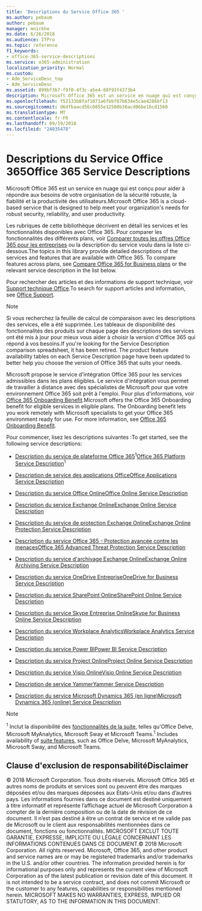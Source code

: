 ```yaml
---
title: 'Descriptions du Service Office 365 '
ms.author: pebaum
author: pebaum
manager: mnirkhe
ms.date: 6/26/2018
ms.audience: ITPro
ms.topic: reference
f1_keywords:
- office-365-service-descriptions
ms.service: o365-administration
localization_priority: Normal
ms.custom:
- Adm_ServiceDesc_top
- Adm_ServiceDesc
ms.assetid: 899bf3b7-f9f0-4f3c-a5e4-88f93f4373b4
description: Microsoft Office 365 est un service en nuage qui est conçu pour aider à répondre aux besoins de votre organisation de la sécurité robuste, la fiabilité et la productivité des utilisateurs.
ms.openlocfilehash: f52133b8faf1071a6fbbf07b634e5cae4286bf13
ms.sourcegitcommit: d6dfbaacd56c0855e12500b38acd06be16cd1560
ms.translationtype: MT
ms.contentlocale: fr-FR
ms.lasthandoff: 09/19/2018
ms.locfileid: "24035478"
---
```

# <a name="office-365-service-descriptions"></a><span data-ttu-id="681db-103">Descriptions du Service Office 365</span><span class="sxs-lookup"><span data-stu-id="681db-103">Office 365 Service Descriptions</span></span> 

<span data-ttu-id="681db-104">Microsoft Office 365 est un service en nuage qui est conçu pour aider à répondre aux besoins de votre organisation de la sécurité robuste, la fiabilité et la productivité des utilisateurs.</span><span class="sxs-lookup"><span data-stu-id="681db-104">Microsoft Office 365 is a cloud-based service that is designed to help meet your organization's needs for robust security, reliability, and user productivity.</span></span> 
  
<span data-ttu-id="681db-p101">Les rubriques de cette bibliothèque décrivent en détail les services et les fonctionnalités disponibles avec Office 365. Pour comparer les fonctionnalités des différents plans, voir [Comparer toutes les offres Office 365 pour les entreprises](http://go.microsoft.com/fwlink/?LinkID=799177&amp;clcid=0x409) ou la description du service voulu dans la liste ci-dessous.</span><span class="sxs-lookup"><span data-stu-id="681db-p101">The topics in this library provide detailed descriptions of the services and features that are available with Office 365. To compare features across plans, see [Compare Office 365 for Business plans](http://go.microsoft.com/fwlink/?LinkID=799177&amp;clcid=0x409) or the relevant service description in the list below.</span></span> 
  
<span data-ttu-id="681db-107">Pour rechercher des articles et des informations de support technique, voir [Support technique Office](https://support.office.com/).</span><span class="sxs-lookup"><span data-stu-id="681db-107">To search for support articles and information, see [Office Support](https://support.office.com/).</span></span>
  
> [!NOTE]
> <span data-ttu-id="681db-p102">Si vous recherchez la feuille de calcul de comparaison avec les descriptions des services, elle a été supprimée. Les tableaux de disponibilité des fonctionnalités des produits sur chaque page des descriptions des services ont été mis à jour pour mieux vous aider à choisir la version d'Office 365 qui répond à vos besoins.</span><span class="sxs-lookup"><span data-stu-id="681db-p102">If you're looking for the Service Description comparison spreadsheet, it has been retired. The product feature availability tables on each Service Description page have been updated to better help you choose the version of Office 365 that suits your needs.</span></span> 
  
<span data-ttu-id="681db-p103">Microsoft propose le service d'intégration Office 365 pour les services admissibles dans les plans éligibles. Le service d'intégration vous permet de travailler à distance avec des spécialistes de Microsoft pour que votre environnement Office 365 soit prêt à l'emploi. Pour plus d'informations, voir [Office 365 Onboarding Benefit](http://technet.microsoft.com/library/cb4d7c0f-ad86-4134-a5fe-92a250cd3003.aspx).</span><span class="sxs-lookup"><span data-stu-id="681db-p103">Microsoft offers the Office 365 Onboarding benefit for eligible services in eligible plans. The Onboarding benefit lets you work remotely with Microsoft specialists to get your Office 365 environment ready for use. For more information, see [Office 365 Onboarding Benefit](http://technet.microsoft.com/library/cb4d7c0f-ad86-4134-a5fe-92a250cd3003.aspx).</span></span>
  
<span data-ttu-id="681db-113">Pour commencer, lisez les descriptions suivantes :</span><span class="sxs-lookup"><span data-stu-id="681db-113">To get started, see the following service descriptions:</span></span>
  
- <span data-ttu-id="681db-114">[Description du service de plateforme Office 365](office-365-platform-service-description/office-365-platform-service-description.md)<sup>1</sup></span><span class="sxs-lookup"><span data-stu-id="681db-114">[Office 365 Platform Service Description](office-365-platform-service-description/office-365-platform-service-description.md)<sup>1</sup></span></span>
    
- [<span data-ttu-id="681db-115">Description de service des applications Office</span><span class="sxs-lookup"><span data-stu-id="681db-115">Office Applications Service Description</span></span>](office-applications-service-description/office-applications-service-description.md)
    
- [<span data-ttu-id="681db-116">Description du service Office Online</span><span class="sxs-lookup"><span data-stu-id="681db-116">Office Online Service Description</span></span>](office-online-service-description/office-online-service-description.md)
    
- [<span data-ttu-id="681db-117">Description du service Exchange Online</span><span class="sxs-lookup"><span data-stu-id="681db-117">Exchange Online Service Description</span></span>](exchange-online-service-description/exchange-online-service-description.md)
    
- [<span data-ttu-id="681db-118">Description du service de protection Exchange Online</span><span class="sxs-lookup"><span data-stu-id="681db-118">Exchange Online Protection Service Description</span></span>](exchange-online-protection-service-description/exchange-online-protection-service-description.md)
    
- [<span data-ttu-id="681db-119">Description du service Office 365 - Protection avancée contre les menaces</span><span class="sxs-lookup"><span data-stu-id="681db-119">Office 365 Advanced Threat Protection Service Description</span></span>](office-365-advanced-threat-protection-service-description.md)
    
- [<span data-ttu-id="681db-120">Description du service d'archivage Exchange Online</span><span class="sxs-lookup"><span data-stu-id="681db-120">Exchange Online Archiving Service Description</span></span>](exchange-online-archiving-service-description/exchange-online-archiving-service-description.md)
    
- [<span data-ttu-id="681db-121">Description du service OneDrive Entreprise</span><span class="sxs-lookup"><span data-stu-id="681db-121">OneDrive for Business Service Description</span></span>](onedrive-for-business-service-description.md)
    
- [<span data-ttu-id="681db-122">Description du service SharePoint Online</span><span class="sxs-lookup"><span data-stu-id="681db-122">SharePoint Online Service Description</span></span>](sharepoint-online-service-description/sharepoint-online-service-description.md)
    
- [<span data-ttu-id="681db-123">Description du service Skype Entreprise Online</span><span class="sxs-lookup"><span data-stu-id="681db-123">Skype for Business Online Service Description</span></span>](skype-for-business-online-service-description/skype-for-business-online-service-description.md)
    
- [<span data-ttu-id="681db-124">Description du service Workplace Analytics</span><span class="sxs-lookup"><span data-stu-id="681db-124">Workplace Analytics Service Description</span></span>](workplace-analytics-service-description.md)
    
- [<span data-ttu-id="681db-125">Description du service Power BI</span><span class="sxs-lookup"><span data-stu-id="681db-125">Power BI Service Description</span></span>](power-bi-service-description.md)
    
- [<span data-ttu-id="681db-126">Description du service Project Online</span><span class="sxs-lookup"><span data-stu-id="681db-126">Project Online Service Description</span></span>](project-online-service-description/project-online-service-description.md)
    
- [<span data-ttu-id="681db-127">Description du service Visio Online</span><span class="sxs-lookup"><span data-stu-id="681db-127">Visio Online Service Description</span></span>](visio-online-service-description/visio-online-service-description.md)
    
- [<span data-ttu-id="681db-128">Description de service Yammer</span><span class="sxs-lookup"><span data-stu-id="681db-128">Yammer Service Description</span></span>](yammer-service-description/yammer-service-description.md)
    
- [<span data-ttu-id="681db-129">Description du service Microsoft Dynamics 365 (en ligne)</span><span class="sxs-lookup"><span data-stu-id="681db-129">Microsoft Dynamics 365 (online) Service Description</span></span>](microsoft-dynamics-365-online-service-description.md)
    
> [!NOTE]
> <span data-ttu-id="681db-130"><sup>1</sup> Inclut la disponibilité des [fonctionnalités de la suite](https://technet.microsoft.com/EN-US/library/office-365-suite-features.aspx), telles qu'Office Delve, Microsoft MyAnalytics, Microsoft Sway et Microsoft Teams.</span><span class="sxs-lookup"><span data-stu-id="681db-130"><sup>1</sup> Includes availability of [suite features](https://technet.microsoft.com/EN-US/library/office-365-suite-features.aspx), such as Office Delve, Microsoft MyAnalytics, Microsoft Sway, and Microsoft Teams.</span></span> 
  
## <a name="disclaimer"></a><span data-ttu-id="681db-131">Clause d'exclusion de responsabilité</span><span class="sxs-lookup"><span data-stu-id="681db-131">Disclaimer</span></span>

<span data-ttu-id="681db-p104">© 2018 Microsoft Corporation. Tous droits réservés. Microsoft Office 365 et autres noms de produits et services sont ou peuvent être des marques déposées et/ou des marques déposées aux États-Unis et/ou dans d’autres pays. Les informations fournies dans ce document est destiné uniquement à titre informatif et représente l’affichage actuel de Microsoft Corporation à compter de la dernière composition ou de la date de révision de ce document. Il n’est pas destiné à être un contrat de service et ne valide pas de Microsoft ou le client aux responsabilités mentionnées dans ce document, fonctions ou fonctionnalités. MICROSOFT EXCLUT TOUTE GARANTIE, EXPRESSE, IMPLICITE OU LÉGALE CONCERNANT LES INFORMATIONS CONTENUES DANS CE DOCUMENT.</span><span class="sxs-lookup"><span data-stu-id="681db-p104">© 2018 Microsoft Corporation. All rights reserved. Microsoft, Office 365, and other product and service names are or may be registered trademarks and/or trademarks in the U.S. and/or other countries. The information provided herein is for informational purposes only and represents the current view of Microsoft Corporation as of the latest publication or revision date of this document. It is not intended to be a service contract, and does not commit Microsoft or the customer to any features, capabilities or responsibilities mentioned herein. MICROSOFT MAKES NO WARRANTIES, EXPRESS, IMPLIED OR STATUTORY, AS TO THE INFORMATION IN THIS DOCUMENT.</span></span> 
  
